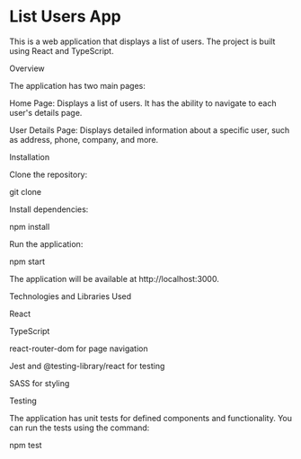 # List Users App


This is a web application that displays a list of users. The project is built using React and TypeScript.


Overview


The application has two main pages:

Home Page: Displays a list of users. It has the ability to navigate to each user's details page.

User Details Page: Displays detailed information about a specific user, such as address, phone, company, and more.



Installation


Clone the repository:

git clone <repository-URL>

Install dependencies:

npm install

Run the application:

npm start

The application will be available at http://localhost:3000.


Technologies and Libraries Used


React

TypeScript

react-router-dom for page navigation

Jest and @testing-library/react for testing

SASS for styling


Testing


The application has unit tests for defined components and functionality. You can run the tests using the command:

npm test
